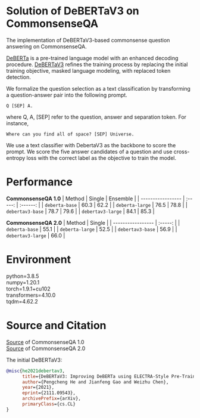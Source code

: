 # Solution of DeBERTaV3 on CommonsenseQA

The implementation of DeBERTaV3-based commonsense question answering on CommonsenseQA. 

[DeBERTa](https://arxiv.org/abs/2111.09543) is a pre-trained language model with an enhanced decoding procedure. [DeBERTaV3](https://openreview.net/forum?id=XPZIaotutsD) refines the training process by replacing the initial training objective, masked language modeling, with replaced token detection. 

We formalize the question selection as a text classification by transforming a question-answer pair into the following prompt. 

```Q [SEP] A.```

where Q, A, \[SEP\] refer to the question, answer and separation token. For instance,

```Where can you find all of space? [SEP] Universe.```

We use a text classifier with DebertaV3 as the backbone to score the prompt. We score the five answer candidates of a question and use cross-entropy loss with the correct label as the objective to train the model.

# Performance
**CommonsenseQA 1.0**
| Method            |  Single | Ensemble |
| ----------------- | :-----: | :------: |
| `deberta-base`    |  60.3   |   62.2   |
| `deberta-large`   |  76.5   |   78.8   |
| `debertav3-base`  |  78.7   |   79.6   |
| `debertav3-large` |  84.1   |   85.3   |

**CommonsenseQA 2.0**
| Method            |  Single |
| ----------------- | :-----: |
| `deberta-base`    |  55.1   |
| `deberta-large`   |  52.5   |
| `debertav3-base`  |  56.9   |
| `debertav3-large` |  66.0   |

# Environment
python=3.8.5\
numpy=1.20.1\
torch=1.9.1+cu102\
transformers=4.10.0\
tqdm=4.62.2

# Source and Citation
[Source](https://www.tau-nlp.org/commonsenseqa) of CommonsenseQA 1.0\
[Source](https://allenai.github.io/csqa2/) of CommonsenseQA 2.0

The initial DeBERTaV3:
```bib
@misc{he2021debertav3,
      title={DeBERTaV3: Improving DeBERTa using ELECTRA-Style Pre-Training with Gradient-Disentangled Embedding Sharing}, 
      author={Pengcheng He and Jianfeng Gao and Weizhu Chen},
      year={2021},
      eprint={2111.09543},
      archivePrefix={arXiv},
      primaryClass={cs.CL}
}
```
